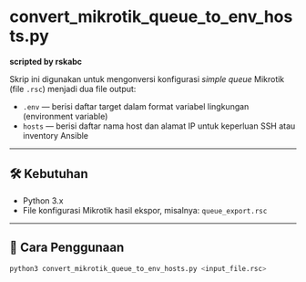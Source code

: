 # convert_mikrotik_queue_to_env_hosts.py

**scripted by rskabc**

Skrip ini digunakan untuk mengonversi konfigurasi *simple queue* Mikrotik (file `.rsc`) menjadi dua file output:
- `.env` — berisi daftar target dalam format variabel lingkungan (environment variable)
- `hosts` — berisi daftar nama host dan alamat IP untuk keperluan SSH atau inventory Ansible

---

## 🛠️ Kebutuhan

- Python 3.x
- File konfigurasi Mikrotik hasil ekspor, misalnya: `queue_export.rsc`

---

## 🚀 Cara Penggunaan

```bash
python3 convert_mikrotik_queue_to_env_hosts.py <input_file.rsc>
